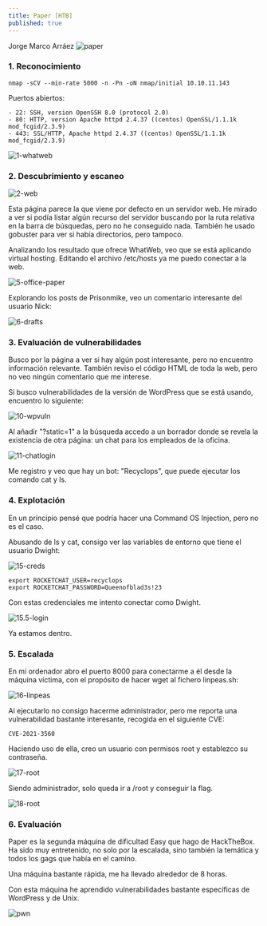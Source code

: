 ```yaml
---
title: Paper [HTB]
published: true
---
```


Jorge Marco Arráez
![paper](../assets/capturas_maquinas/HTB/paper/0-paper.png)
### [](#header-3)   1. Reconocimiento

```
nmap -sCV --min-rate 5000 -n -Pn -oN nmap/initial 10.10.11.143
```

Puertos abiertos:

```
- 22: SSH, version OpenSSH 8.0 (protocol 2.0)
- 80: HTTP, version Apache httpd 2.4.37 ((centos) OpenSSL/1.1.1k mod_fcgid/2.3.9)
- 443: SSL/HTTP, Apache httpd 2.4.37 ((centos) OpenSSL/1.1.1k mod_fcgid/2.3.9)
```

![1-whatweb](../assets/capturas_maquinas/HTB/paper/1-whatweb.png)

### [](#header-3)   2. Descubrimiento y escaneo

![2-web](../assets/capturas_maquinas/HTB/paper/2-web.png)

Esta página parece la que viene por defecto en un servidor web. He mirado a ver si podía listar algún recurso del servidor buscando por la ruta relativa en la barra de búsquedas, pero no he conseguido nada. También he usado gobuster para ver si había directorios, pero tampoco.

Analizando los resultado que ofrece WhatWeb, veo que se está aplicando virtual hosting. Editando el archivo /etc/hosts ya me puedo conectar a la web. 

![5-office-paper](../assets/capturas_maquinas/HTB/paper/5-office-paper.png)

Explorando los posts de Prisonmike, veo un comentario interesante del usuario Nick:

![6-drafts](../assets/capturas_maquinas/HTB/paper/6-secretes.png)

### [](#header-3)   3. Evaluación de vulnerabilidades

Busco por la página a ver si hay algún post interesante, pero no encuentro información relevante. También reviso el código HTML de toda la web, pero no veo ningún comentario que me interese.

Si busco vulnerabilidades de la versión de WordPress que se está usando, encuentro lo siguiente: 

![10-wpvuln](../assets/capturas_maquinas/HTB/paper/10-wpvuln.png)

Al añadir "?static=1" a la búsqueda accedo a un borrador donde se revela la existencia de otra página: un chat para los empleados de la oficina.

![11-chatlogin](../assets/capturas_maquinas/HTB/paper/11-chatlogin.png)

Me registro y veo que hay un bot: "Recyclops", que puede ejecutar los comando cat y ls.


### [](#header-3)   4. Explotación

En un principio pensé que podría hacer una Command OS Injection, pero no es el caso.

Abusando de ls y cat, consigo ver las variables de entorno que tiene el usuario Dwight:

![15-creds](../assets/capturas_maquinas/HTB/paper/15-contra-dwight.png)


```
export ROCKETCHAT_USER=recyclops
export ROCKETCHAT_PASSWORD=Queenofblad3s!23
```

Con estas credenciales me intento conectar como Dwight.

![15.5-login](../assets/capturas_maquinas/HTB/paper/15.5-user.png)

Ya estamos dentro.

### [](#header-3)   5. Escalada

En mi ordenador abro el puerto 8000 para conectarme a él desde la máquina víctima, con el propósito de hacer wget al fichero linpeas.sh:

![16-linpeas](../assets/capturas_maquinas/HTB/paper/16-linpeas.png)

Al ejecutarlo no consigo hacerme administrador, pero me reporta una vulnerabilidad bastante interesante, recogida en el siguiente CVE:

```
CVE-2021-3560
```

Haciendo uso de ella, creo un usuario con permisos root y establezco su contraseña. 

![17-root](../assets/capturas_maquinas/HTB/paper/17-root.png)

Siendo administrador, solo queda ir a /root y conseguir la flag.

![18-root](../assets/capturas_maquinas/HTB/paper/18-flag.png)

### [](#header-3)   6. Evaluación

Paper es la segunda máquina de dificultad Easy que hago de HackTheBox. Ha sido muy entretenido, no solo por la escalada, sino también la temática y todos los gags que había en el camino.

Una máquina bastante rápida, me ha llevado alrededor de 8 horas.

Con esta máquina he aprendido vulnerabilidades bastante específicas de WordPress y de Unix.

![pwn](../assets/capturas_maquinas/HTB/paper/19-pwn.png)